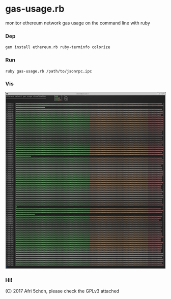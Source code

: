 # gas-usage.rb

monitor ethereum network gas usage on the command line with ruby

### Dep

    gem install ethereum.rb ruby-terminfo colorize

### Run

    ruby gas-usage.rb /path/to/jsonrpc.ipc

### Vis

![gas usage screenshot in terminology](gas-usage.png)

### Hi!

(C) 2017 Afri 5chdn, please check the GPLv3 attached

